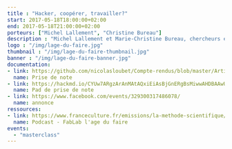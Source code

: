 ```yaml
---
title : "Hacker, coopérer, travailler?"
start: 2017-05-18T18:00:00+02:00
end: 2017-05-18T21:00:00+02:00
porteurs: ["Michel Lallement", "Christine Bureau"]
description : "Michel Lallement et Marie-Christine Bureau, chercheurs en sociologie au laboratoire LISE du CNAM, nous présentent leurs travaux autour des enjeux de coopérations et d'organisation dans les milieux tiers-lieux français et américains."
logo : "/img/lage-du-faire.jpg"
thumbnail : "/img/lage-du-faire-thumbnail.jpg"
banner : "/img/lage-du-faire-banner.jpg"
documentation:
- link: https://github.com/nicolasloubet/Compte-rendus/blob/master/Articles/lamyne_masterclass_lallemant_bureau.md
  name: Prise de note
- link: https://hackmd.io/CYUw7ARgzArAnMAtAQxiEiAsBjGnERgBsMiwwAHDBAAwUCMNNM9QA===#english-version-10
  name: Pad de prise de note
- link: https://www.facebook.com/events/329300317486078/
  name: annonce
ressources:
- link: https://www.franceculture.fr/emissions/la-methode-scientifique/fablab-lage-du-faire
  name: Podcast - FabLab l'age du faire
events:
  - "masterclass"
---
```

